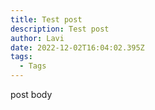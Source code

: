```yaml
---
title: Test post
description: Test post
author: Lavi
date: 2022-12-02T16:04:02.395Z
tags:
  - Tags
---
```

p﻿ost body